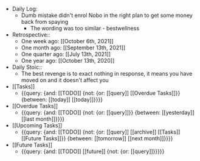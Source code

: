 - Daily Log:
    - Dumb mistake didn't enrol Nobo in the right plan to get some money back from spaying
        - The wording was too similar - bestwellness
- Retrospective::
    - One week ago: [[October 6th, 2021]]
    - One month ago: [[September 13th, 2021]]
    - One quarter ago: [[July 13th, 2021]]
    - One year ago: [[October 13th, 2020]]
- Daily Stoic::
    - The best revenge is to exact nothing in response, it means you have moved on and it doesn't affect you
- [[Tasks]]
    - {{query: {and: [[TODO]] {not: {or: [[query]] [[Overdue Tasks]]}} {between: [[today]] [[today]]}}}}
- [[Overdue Tasks]]
    - {{query: {and: [[TODO]] {not: {or: [[query]]}} {between: [[yesterday]] [[last month]]}}}}
- [[Upcoming Tasks]]
    - {{query: {and: [[TODO]] {not: {or: [[query]] [[archive]] [[Tasks]] [[Future Tasks]]}} {between: [[tomorrow]] [[next month]]}}}}
- [[Future Tasks]]
    - {{query: {and: [[TODO]] [[future]] {not: {or: [[query]]}}}}}
